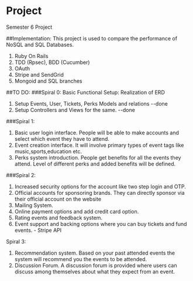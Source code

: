 # Project
Semester 6 Project

##Implementation:
This project is used to compare the performance of NoSQL and SQL Databases.

1. Ruby On Rails
2. TDD (Rpsec), BDD (Cucumber)
3. OAuth
4. Stripe and SendGrid
5. Mongoid and SQL branches

##TO DO:
###Spiral 0: Basic Functional Setup: Realization of ERD
1. Setup Events, User, Tickets, Perks Models and relations --done
2. Setup Controllers and Views for the same. --done

###Spiral 1:
1. Basic user login interface. People will be able to make accounts and select which event they have to attend.
2. Event creation interface. It will involve primary types of event tags like music,sports,education etc.
3. Perks system introduction. People get benefits for all the events they attend. Level of different perks and added benefits will be defined.

###Spiral 2:
1.	Increased security options for the account like two step login and OTP.
2.	Official accounts for sponsoring brands. They can directly sponsor via their official account on the website
3.	Mailing System.
4.	Online payment options and add credit card option.
5.	Rating events and feedback system.
6.	Event support and backing options where you can buy tickets and fund events. - Stripe API

Spiral 3:
1.	Recommendation system. Based on your past attended events the system will recommend you the events to be attended.
2.	Discussion Forum­. A discussion forum is provided where users can discuss among themselves about what they expect from an event.
